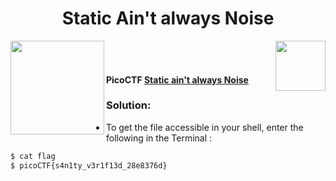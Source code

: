 <div align="center"> <h1> Static Ain't always Noise</h1></div>
<img align = "right" src = "https://img.shields.io/badge/Points-5%20-blueviolet" width = 80>
<img align = "left" src = "https://img.shields.io/badge/Catagory-Genral%20Skills-yellow" width = 150>
<br><br> <h4>
PicoCTF <b><a href= "https://play.picoctf.org/practice/challenge/147?page=1"> Static ain't always Noise </a></b></h4>

### Solution: 

- To get the file accessible in your shell, enter the following in the Terminal :
```sh
$ cat flag
$ picoCTF{s4n1ty_v3r1f13d_28e8376d}
```
